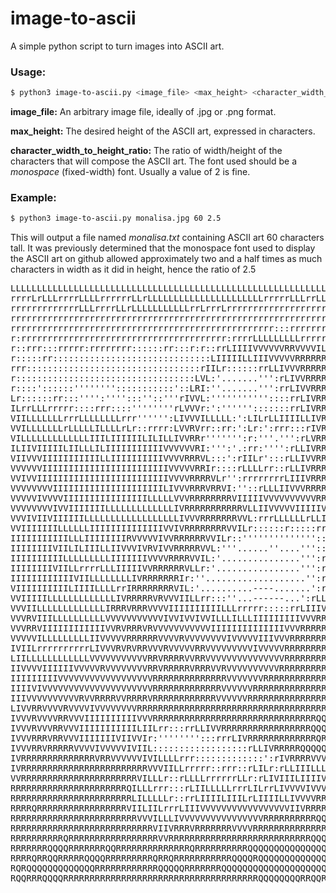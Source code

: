 # image-to-ascii
A simple python script to turn images into ASCII art.


### Usage:
```bash
$ python3 image-to-ascii.py <image_file> <max_height> <character_width_to_height_ratio>
```
**image_file:** An arbitrary image file, ideally of .jpg or .png format.

**max_height:** The desired height of the ASCII art, expressed in characters.

**character_width_to_height_ratio:** The ratio of width/height of the characters that will compose the ASCII art. The font used should be a *monospace* (fixed-width) font. Usually a value of 2 is fine.

### Example:
```bash
$ python3 image-to-ascii.py monalisa.jpg 60 2.5
```
This will output a file named *monalisa.txt* containing ASCII art 60 characters tall. It was previously determined that the monospace font used to display the ASCII art on github allowed approximately two and a half times as much characters in width as it did in height, hence the ratio of 2.5

<pre>
LLLLLLLLLLLLLLLLLLLLLLLLLLLLLLLLLLLLLLLLLLLLLLLLLLLLLLLLLLLLLLLLLLLLLLLLIIILLIILLLLLLLLLLLLLLLLLLLLL
rrrrLrLLLrrrrLLLLrrrrrrLLrLLLLLLLLLLLLLLLLLLLLLLrrrrrLLLrrLLLLLLLLLLLLLLLLLLLLLLLLLLLLLLLLrrrrrrrrrL
rrrrrrrrrrrrrLLLrrrrLLrLLLLLLLLLLLrrLrrrLrrrrrrrrrrrrrrrrrrrrrrrrrrrrrrLrrrrrrrrLLLrrrrrrrrrrrrrrrrL
rrrrrrrrrrrrrrrrrrrrrrrrrrrrrrrrrrrrrrrrrrrrrrrrrrrrrrrrrrrrrrrrrrrrrrrrrrrrrrrrrrrrrrrrrrrrrrrrrrrL
rrrrrrrrrrrrrrrrrrrrrrrrrrrrrrrrrrrrrrrrrrrrrrrrrr:::rrrrrrrrrrrrrrrrrrrrrrrrrrrrrrrrrrrrrrrrrrrrrrL
r:rrrrrrrrrrrrrrrrrrrrrrrrrrrrrrrrrrrrrrr:rrrrLLLLLLLLLrrrrrrrrrrrrrrrrrrrrrrrrrrrrrrrr::rrrrrr:::rr
r::rrr:::rrrrr:rrrrrrrr::::::rr:::r:r::rrLIIIIVVVVVVRRVVVVILrr:rrrrrrrrrrrrrrrr:rrr::r::::::rr:::::r
r:::::rr::::::::::::::::::::::::::::::LIIIIILLIIIVVVVVRRRRRRRVLr:::::rrrrrr::::::::::::::::::::::::r
rrr:::::::::::::::::::::::::::::::::rIILr::::::rrLLIVVVRRRRRRQQVL::::::::::::::::::::::::::::::::::r
r::::::::::::::::::::::::::::::::::LVL:'.......''':rLIVVRRRRRRRQQI::::::::::::::::::::::::::::::::::
r::::'::::::'''''''':::::::::::'::LRI:''.......''':rrLIVVRRRRRRRRQI::r::::::::::::::::'':::::::::'::
Lr::::::rr:::'''':'''':::''::'''rIVVL:'''''''''''::::rrLIVRRRRRRQRQILLrrrrr::r:::::::::'::::::::''::
ILrrLLLrrrrr::::rrr::::''''''''rLVVVr:':'''''':::::::rrLIVRRRRRRRRQVLILLLLrrrrrr::::':'''''::rr:::rr
VIILLLLLLLrrrLLLLLLLLrrr'''''':LIVVVILLLLL:':LILrLLIIIILLIVRRRRRRRRRIIIIILLLLLLLrr:''''''':::::rr:rr
VVILLLLLLLrLLLLLILLLLrLr::rrrr:LVVRVrr::rr:':Lr:':rrr:::rIVRRRRRRRRRVIIIIILILLILLL:'''''::::::rr::rr
VILLLLLLLLLLLLLIIILIIIIIILILILLIVVRRr''''''':r:'''.''':rLVRRRRRRRRRRVIIILLLLLLILLLLr:::::::::rrrrrrr
ILIIVIIIIILIILLLILIIIIIIIIIIIVVVVVVRI:''':'.:rr:'''':rLLIVRRRRRRRRRRRIIIILLLLLLLLLrrrrrrrrrLLrrrrLLL
VIIVVVIIIIIIIIIIILLIIIIIIIIIIVVVVRRRVL:::':rIILr':::rLLIVVRRRRRRRRRRRVVVVVVIIIIIIIILIIILLLLIIIIIILIL
VVVVVVIIIIIIIIIIIIIIIIIIIIIIIIVVVVVRRIr::::rLLLLrr::rLLIVRRRRRRRRRRRRVVIIIIIIIIIIIIIIILLLLLLIIIIILLL
VVIVVIIIIIIIIIIIIIIIIIIIIIIIIIVVVVRRRRVLr'':rrrrrrrrLIIIVRRRRRRRRRRRRVIIIIIIIIIIIIIIIIIIIIIIIIIIILLL
VVVVVVVVIIIIIIIIIIIIIIIIIIIIILIVVVRRRVRRVI:''::rLLLIIVVVRRRRRRRRRRRRRVVIIIILLLIIIIIIIIIIIIIILIIIILII
VVVVVIVVVVIIIIIIIIIIIIIIIILLLLLVVVRRRRRRRRVIIIIIVVVVVVVVVVRRRRRRRRRRRRVIIIIIIIIIIIIIIIIIIIIILLIILLII
VVVVVVVVIVVIIIIIIILLLLLLLLLLLLLIVRRRRRRRRRRRVLLIIVVVVVIIIIIVRRRRRRRRRRRVIIIIIIIIIIIIIIIIIIIIIIILLLLI
VVVIVIIVIIIIIILLLLLLLLLLLLLLLLLLIVVVRRRRRRRVVL:rrrLLLLLLrLLIVRRRRRRRRRRVVIIIIIILLLLLLLLLLLLLLLLLLLLI
VVIIIIIIILLLLLLIIIIIIIIIIIIIIVVIVRRRRRRRRVVILr::::::r:::::rrIVVVVVVVRRRRRRVVVVVIIIVVLrrrLLLLrLLIILLI
IIIIIIIIIIILLLIIIIIIIIRVVVVVIVVRRRRRRVVILr::''''''''''''''::LIVVVIVVRRRRRRVVIIILLLLLLrrLLLLLLLIIILLI
IIIIIIIIVIILILIIILLIIVVVIVRVIVVRRRRRVVL:'''......''....'''::LIIVIIVVRRRRRRRRVVIIrrrrrrrrrLLLLLLLLLLI
IIIIIIIIIILLLLLLLLLIIIIIIIVVVVRRRRVVIL:'...............''':rLIIVVIRRRRRVVVVVRRVIILLLrrrrLrrrrrLLLLLL
IIIIIIIIVIILLrrrrLLLIIIIIVVRRRRRRVLLr:'................''':rIIIVVVVVIIILLIIIVRRRVVIILLLrrrrrrr:rrrLL
IIIIIIIIIIIIVIILLLLLLLLIVRRRRRRRIr:''...................'':rLIIILLrrrrLLLIIVVRRRRRRRVVIIIIIILrrrrrrr
VIIIIIIIIIILIIIILLLLrrIRRRRRRRRVIL:'..........----.......':rLLLLLLIIVVVRRRRRRRRRRRRRRRVVVVVVIILrrrrr
VVIIIIILLLLLLLLLLLLLIVRRRRRVRVVVIILLrr:::''...------...':rLLIVVVVRRRRRRRRRRRRRRRRRRRRRRVIIIIIIIIIIIL
VVVIILLLLLLLLLLLLLIRRRVRRRVVVVIIIIIIIIIILLLrrrrr:::::rrLIIIVRRRRRRVVVVVVVRRRRRRRRRRRRRRVVIIIIIIILIII
VVVRVIIILLLLLLLLLLVVVVVVVVVVVIVVIVVIVVILLLILLLIIIIIIIIIVVVRRRRRRRVVIVVVVRVVRRRRRRRRRRRRRVVIIVVIIIIII
VVVRRVIIIIIIIIIIIIVVRVRRRVRVVVVVVVVVVVIIIIIIIIIIIIIIVVVRRRRRRRRVVVVVVVVVIIIVVVVVRRRRRRRRVVVIIIIIIIII
VVVVVILLLLLLLLLIIVVVVVRRRRRRVVVVRVVVVVVVVIVVVVVIIIVVVRRRRRRRRRRRRRRVVVVIIIIVVVRRRRRRRVRRVVVVIIIVVIII
IVIILrrrrrrrrrrLIVVVRVRVRRVVVRVVVVVRRVVVVVVVVVIVVVVVRRRRRRRRRRRRRRVVVVIIVVVRRRRRRRRRRVVVVVVVIIILIIII
LIILLLLLLLLLLLLVVVVVVVVVVVRRVRRRRVVRRVVVVVVVVVVVVVVVRRRRRRRRRRRRVVVVVVVVVRRRRRRRRRRRRRVVVVVVVIIIIIII
IIVVVVIIIIIIVVVVVRVVVVVVVVRRVRRRRRVRRRVVRVVVVVVVVVVRRRRRRRRRRRRRRVVRRRRRRRRRRRRRRRRRRRRRRRVVVVVVVVIV
IIIIIIIIIVVVVVVVVVVVVVVVVVVRRRRRRRRRRRRRRVVVVVVVRRRRRRRRRRRRRRRRRVRRRRRRRRRRRRRRRRRRRRRVRRVRVVVVVIII
IIIIVIVVVVVVVVVVVVVVVVVVVVVRRRRRRRRRRRRRVVVVVVRRRRRRRRRRRRRRRRRRRRQQQQRRRRRRRRRRRRRRRRVVRRRVVVVVVIII
IIIVVVVVVVVVVRVVRRRRVVRRRRVRRRRRRRRRRRRVVVVVVRRRRRRRRRRRRRRRRRRRRRQRRRRRRRRRRRRRRRRRRRRRRRRVVVVVIIII
LIVVRRVVVVRVVVVIVVVVVVVVRRRRRRRRRRRRRRRRRRRRRRRRRRRRRRRRRRRRRRRRRQQRRRRRRRRRRRRRRRRRRRRRRRRRRRVVIIII
IVVVRVVVVRRVVVIIIIIIIIIIVVVRRRRRRRRRRRRRRRRRRRRRRRRRRRRRRRQQRRRRRRQRRRRRRRRRRRRRRRRRRRRRRRRRRRRVVVVI
IVVVRVVVRRVVVIIIIIIIIIIILIILrr:::rrLLIVVRRRRRRRRRRRRRRRRRQQQRRRRRRRRRRRRRRRRRRRRRRRRRRRRRRRRRRRRRVVV
IVVVRRRVRRVVVIIIIIIIVIIVVIr:'''''''':::rrrLIVRRRRRRRRRRRRRQRRRRRRRRRRRRRRRRRRRRRRRRRRRRRRRRRRRVVVVVI
IVVVRRVRRRRRVVVVIVVVVVIVIIL::::::::::::::::::rLLIVRRRRRQQQQQQQQQQQQQQQQQQQRRRRRRRRRRRRRRRRRRRRVVVVVV
IVRRRRRRRRRRRRRRVRRVVVVVVIVILLLLrrr:::::::::::::':rIVRRRRVVVRRRRVVVVVVVVRRRRRRRRRRRVVVRRRRRRRRVVRRVV
IVRRRRRRRRRRRRRRRRRRRRRRRRVVVIILLrrrrr::rrr::rLILr:rLLIIILLLIIIIIIIIIIVVVVVRRQQRRRRVVRRRRRRRRRRRRRVV
VVRRRRRRRRRRRRRRRRRRRRRRVILLLr::rLLLLrrrrrrLLr:rLIVIIILIIIIVVIVIIVVVVVVVVVVVRRQQQRQQRRRRRRRRRRRRRVVV
RRRRRRRRRRRRRRRRRRRRRRQILLLrrr:::rLIILLLLLrrrLILrrLIVVVVIVVVVVVVVIIVRRRVRRRRRRQQQQQQQRRRRRRRRRRRRVVV
RRRRRRRRRRRRRRRRRRRRRRRLILLLLLr::rrLIIIILIIILrLIIIILLIVVVVRRRVRRRVVRRRRRRRRRRRQQQQQQQRRRRRRRRRVRRVVV
RRRRQRRRRRRRRRRRRRRRRRVIILIILrrrLIIIVVVVVVVVVVVVVVVVVIIVRRRRRRRRRRRRRRRRRRQQQQQQQQQQQQRRRRRRRRRRRVVV
RRRRRRRRRRRRRRRRRRRRRRRRVVVILLLIVVVVVVVVVVVVVVVVRRRRRRRRRRQQQQQQQQQQQQQQQQQQQQQQQQQQQRRRRRRRRRRRRRRR
RRRRRRRRRRRRRRRRRRRRRRRRRRRVIIVRRRVRRRRRRRVVVVRRRRRRRRRRRRRRQQQQQQQQQQQQQQQQQQQQQQQQQRRRRRRRRRRRRRRR
RRRRRRRRRRQRRRRRRRRRRRRRRRRRVVRRRRRRRRRRRRRRRRRRRRRRRRRRRQQQQQQQQQQQQQQQQQQQQQQQQQQQQQRRRRRRRRRRRRVR
RRRRRRRQQQQRRRRRRRQQRRRRRRRRRRRRRRQRRRRRRRRRRQQQQQQQQQQQQQQQQQQQQQQQQQQQQQQQQQQQQQQQQQQRRRRQQRRRRRRR
RRRRQRRQQRRRRRQQQQRRRRRRRRRQRRQRRRRRRRRRRRQQQQRQQQQQQQQQQQQQQQQQQQQQQQQQQQQQQQQQQQQQQQQQQQQQQRRQQRRR
RQRQQQQQQQQQQQQQRRRRRRRRRRRRQQQQQRRRRRRRQQQQQQQQQQQQQQQQQQQQQQQQQQQQQQQQQQQQQQQQQQQQQQQQQQQRQQQQQRRR
RQQRRRQQQQRRRRRRRRRRRRRRRRRRRRRRRRRRRRRRRRRRRRRQQQQQQQQRRQQRRQQQQRQQQQQQQQQQQQQQQQQQQQQQQQQQQQQQQQQR
</pre>
